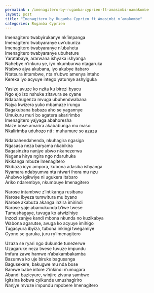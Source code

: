 ```yaml
---
permalink : /imenagitero-by-rugamba-cyprien-ft-amasimbi-namakombe
layout: post
title: "Imenagitero by Rugamba Cyprien ft Amasimbi n’amakombe"
categories: Rugamba Cyprien
---
```

Imenagitero twabyirukanye nk’impanga<br/>
Imenagitero twabyaranye uw’uburiza<br/>
Imenagitero twabyaranye n’ubuheta<br/>
Imenagitero twabyaranye ubuheture<br/>
Yaratabaye, ararwana ishyaka ishyanga<br/>
Nahebye n’inkuru ye, iyo nkumburwa ntagaruka<br/>
Ntabwo ajya akubana, iyo akubye itabaro<br/>
Ntatsura intambwe, nta n’ubwo amenya intaho<br/>
Kereka iyo acyuye intego yatumye ashyiguka

Yasize avuze ko nzita ku birezi byacu<br/>
Ngo ejo izo nshuke zitavura se cyane<br/>
Ndabahugenza mvuga ubuhendwabana<br/>
Najya kwizera yuko mbamaze irungu<br/>
Bagakubana babaza aho se yagannye<br/>
Umukuru muri bo agatera akaririmbo<br/>
Imenagitero yajyaga abahoresha<br/>
Maze bose amarira akababunga mu maso<br/>
Nkalirimba uduhozo nti : muhumure so azaza

Ndabahendahenda, nkuhagira ngasiga<br/>
Ngasasa neza baryama nkabikira<br/>
Bagasinzira nanjye ubwo nkanezerwa<br/>
Nagana hirya ngira ngo ndaruhuka<br/>
Nkikanga mbuze Imenagitero<br/>
Nkibaza icyo ampora, kubona adasiba ishyanga<br/>
Nyamara ndabyumva nta ntwari ihora mu nzu<br/>
Ahubwo igikwiye ni ugukera itabaro<br/>
Ariko ndarembye, nkumbuye Imenagitero

Narose intambwe z’intikanga rusibana<br/>
Narose ibyeza tumwitura mu byano<br/>
Narose akabuza akanga inzira imirindi<br/>
Narose yaje abamukunda b’iwe twese<br/>
Tumushagaye, tuvuga ko atwizihiye<br/>
Inzozi zanjye kandi mbona nkunda no kuzikabya<br/>
Wabona agarutse, avuga ko acyuye imihigo<br/>
Tugacyura ibyiza, tubona inkingi twegamiye<br/>
Cyono se garuka, juru ry’Imenagitero

Uzaza se ryari ngo dukunde tunezerwe<br/>
Uzagaruke neza twese tuvuze impundu<br/>
Imfura zawe hamwe n’abakambakamba<br/>
Bazumva ko uje biruke bagusanga<br/>
Bagusekere, bakugwe mu nda bose<br/>
Bamwe babe intore z’inkindi n’umugara<br/>
Abandi bazicyure, winjire zivuna sambwe<br/>
Igitsina kobwa cyikunde umushagiriro<br/>
Nanjye mvuze impundu mpobere Imenagitero
